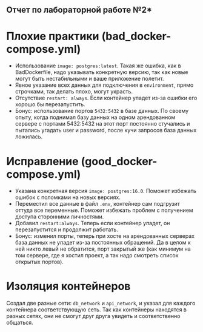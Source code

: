 ## Отчет по лабораторной работе №2*

# Плохие практики (bad_docker-compose.yml)
* Использование ```image: postgres:latest```. Такая же ошибка, как в BadDockerfile, надо указывать конкретную версию, так как новые могут быть нестабильными и ваше приложение полетит.
* Явное указание всех данных для подключения в ```environment```, прямо строчками, так делать плохо, могут украсть.
* Отсутствие ```restart: always```. Если контейнер упадет из-за ошибки его хорошо бы перезапустить.
* Бонус: использование портов ```5432:5432``` в базе данных. По своему опыту, когда поднимал базу данных на одном арендованном сервере с портами 5432:5432 на этот порт постоянно стучались и пытались угадать user и password, после кучи запросов база данных ложилась.

# Исправление (good_docker-compose.yml)
* Указана конкретная версия ```image: postgres:16.0```. Поможет избежать ошибок с поломками на новых версиях.
* Переместил все данные в файл ```.env```, контейнер сам подгрузит оттуда все переменные. Поможет избежать проблем с получением доступа сторонними личностями.
* Добавил ```restart:always```. Теперь если контейнер упадет, он перезапустится и продолжит работать.
* Бонус: изменил порты, теперь при хосте на арендованных серверах база данных не упадет из-за постоянных обращений. Да в целом к ней никто левый не обратится, порт закрытый же (как минимум на том сервере, где я хостил проект, а так надо смотреть список открытых портов).

# Изоляция контейнеров
Создал две разные сети: ```db_network``` и ```api_network```, и указал для каждого контейнера соответствующую сеть. Так как контейнеры находятся в разных сетях, они не смогут друг друга увидеть и соответственно общаться.